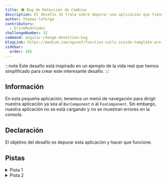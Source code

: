 ```yaml
---
title: 🟠 Bug de Detección de Cambios
description: El desafío 32 trata sobre depurar una aplicación que tiene problemas cuando se activa la detección de cambios
author: thomas-laforge
contributors:
  - ErickRodrCodes
challengeNumber: 32
command: angular-change-detection-bug
blogLink: https://medium.com/ngconf/function-calls-inside-template-are-dangerous-15f9822a6629
sidebar:
  order: 105
---
```


:::note
Este desafío está inspirado en un ejemplo de la vida real que hemos simplificado para crear este interesante desafío.
:::

## Información

En esta pequeña aplicación, tenemos un menú de navegación para dirigir nuestra aplicación ya sea al `BarComponent` o al `FooComponent`. Sin embargo, nuestra aplicación no se está cargando y no se muestran errores en la consola.

## Declaración

El objetivo del desafío es depurar esta aplicación y hacer que funcione.

## Pistas

<details>
  <summary>Pista 1</summary>
  
  Si comentas `routerLinkActive="isSelected"` dentro de `NavigationComponent`, la aplicación se carga correctamente.
</details>

<details>
  <summary>Pista 2</summary>

Si abres el [código fuente de `RouterLinkActive`](https://github.com/angular/angular/blob/main/packages/router/src/directives/router_link_active.ts) y vas a la **línea 196**, Angular está llamando a `this.cdr.markForCheck` dentro de una microTarea, lo que desencadena un nuevo ciclo de Detección de Cambios. Si comentas esta línea, la aplicación se carga de nuevo, sin embargo, el bug no está dentro del Framework de Angular. 😅😯

</details>
